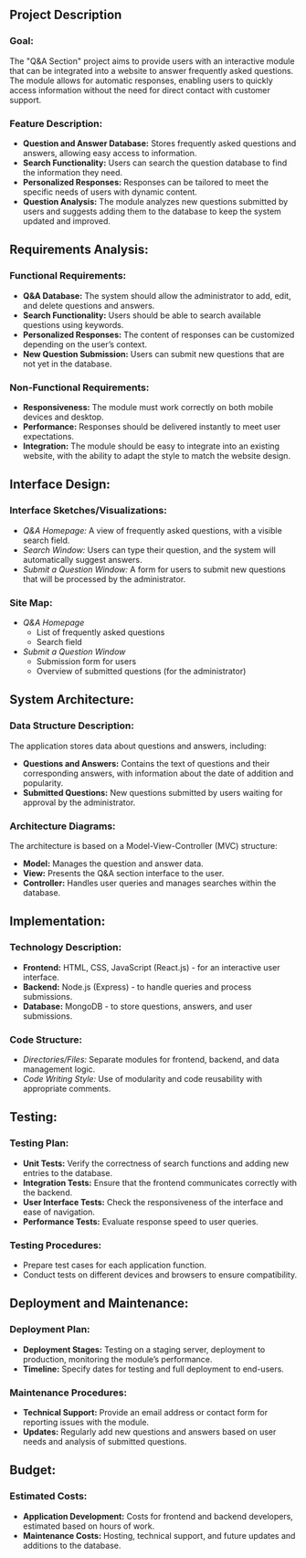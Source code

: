 ## Project Description

### Goal:

The "Q&A Section" project aims to provide users with an interactive module that can be integrated into a website to answer frequently asked questions. The module allows for automatic responses, enabling users to quickly access information without the need for direct contact with customer support.

### Feature Description:

- **Question and Answer Database:** Stores frequently asked questions and answers, allowing easy access to information.
- **Search Functionality:** Users can search the question database to find the information they need.
- **Personalized Responses:** Responses can be tailored to meet the specific needs of users with dynamic content.
- **Question Analysis:** The module analyzes new questions submitted by users and suggests adding them to the database to keep the system updated and improved.

## Requirements Analysis:

### Functional Requirements:

- **Q&A Database:** The system should allow the administrator to add, edit, and delete questions and answers.
- **Search Functionality:** Users should be able to search available questions using keywords.
- **Personalized Responses:** The content of responses can be customized depending on the user’s context.
- **New Question Submission:** Users can submit new questions that are not yet in the database.

### Non-Functional Requirements:

- **Responsiveness:** The module must work correctly on both mobile devices and desktop.
- **Performance:** Responses should be delivered instantly to meet user expectations.
- **Integration:** The module should be easy to integrate into an existing website, with the ability to adapt the style to match the website design.

## Interface Design:

### Interface Sketches/Visualizations:

- _Q&A Homepage:_ A view of frequently asked questions, with a visible search field.
- _Search Window:_ Users can type their question, and the system will automatically suggest answers.
- _Submit a Question Window:_ A form for users to submit new questions that will be processed by the administrator.

### Site Map:

- _Q&A Homepage_
  - List of frequently asked questions
  - Search field
- _Submit a Question Window_
  - Submission form for users
  - Overview of submitted questions (for the administrator)

## System Architecture:

### Data Structure Description:

The application stores data about questions and answers, including:

- **Questions and Answers:** Contains the text of questions and their corresponding answers, with information about the date of addition and popularity.
- **Submitted Questions:** New questions submitted by users waiting for approval by the administrator.

### Architecture Diagrams:

The architecture is based on a Model-View-Controller (MVC) structure:

- **Model:** Manages the question and answer data.
- **View:** Presents the Q&A section interface to the user.
- **Controller:** Handles user queries and manages searches within the database.

## Implementation:

### Technology Description:

- **Frontend:** HTML, CSS, JavaScript (React.js) - for an interactive user interface.
- **Backend:** Node.js (Express) - to handle queries and process submissions.
- **Database:** MongoDB - to store questions, answers, and user submissions.

### Code Structure:

- _Directories/Files:_ Separate modules for frontend, backend, and data management logic.
- _Code Writing Style:_ Use of modularity and code reusability with appropriate comments.

## Testing:

### Testing Plan:

- **Unit Tests:** Verify the correctness of search functions and adding new entries to the database.
- **Integration Tests:** Ensure that the frontend communicates correctly with the backend.
- **User Interface Tests:** Check the responsiveness of the interface and ease of navigation.
- **Performance Tests:** Evaluate response speed to user queries.

### Testing Procedures:

- Prepare test cases for each application function.
- Conduct tests on different devices and browsers to ensure compatibility.

## Deployment and Maintenance:

### Deployment Plan:

- **Deployment Stages:** Testing on a staging server, deployment to production, monitoring the module’s performance.
- **Timeline:** Specify dates for testing and full deployment to end-users.

### Maintenance Procedures:

- **Technical Support:** Provide an email address or contact form for reporting issues with the module.
- **Updates:** Regularly add new questions and answers based on user needs and analysis of submitted questions.

## Budget:

### Estimated Costs:

- **Application Development:** Costs for frontend and backend developers, estimated based on hours of work.
- **Maintenance Costs:** Hosting, technical support, and future updates and additions to the database.
